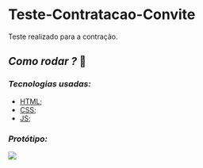# Teste-Contratacao-Convite
Teste realizado para a contração.

## *Como rodar ?* 🚀
### *Tecnologias usadas:*

- [HTML]();
- [CSS]();
- [JS]();

### *Protótipo:*
![](https://user-images.githubusercontent.com/27302446/81488639-c7c00080-9241-11ea-9af7-378dd6694d03.png)
